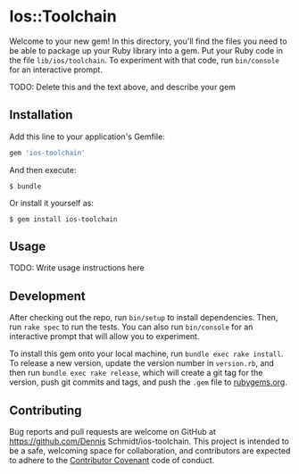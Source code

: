# Ios::Toolchain

Welcome to your new gem! In this directory, you'll find the files you need to be able to package up your Ruby library into a gem. Put your Ruby code in the file `lib/ios/toolchain`. To experiment with that code, run `bin/console` for an interactive prompt.

TODO: Delete this and the text above, and describe your gem

## Installation

Add this line to your application's Gemfile:

```ruby
gem 'ios-toolchain'
```

And then execute:

    $ bundle

Or install it yourself as:

    $ gem install ios-toolchain

## Usage

TODO: Write usage instructions here

## Development

After checking out the repo, run `bin/setup` to install dependencies. Then, run `rake spec` to run the tests. You can also run `bin/console` for an interactive prompt that will allow you to experiment.

To install this gem onto your local machine, run `bundle exec rake install`. To release a new version, update the version number in `version.rb`, and then run `bundle exec rake release`, which will create a git tag for the version, push git commits and tags, and push the `.gem` file to [rubygems.org](https://rubygems.org).

## Contributing

Bug reports and pull requests are welcome on GitHub at https://github.com/Dennis Schmidt/ios-toolchain. This project is intended to be a safe, welcoming space for collaboration, and contributors are expected to adhere to the [Contributor Covenant](http://contributor-covenant.org) code of conduct.

